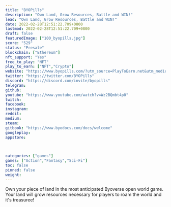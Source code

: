 ```yaml
---
title: "BYOPills"
description: "Own Land, Grow Resources, Battle and WIN!"
lead: "Own Land, Grow Resources, Battle and WIN!"
date: 2022-02-28T12:51:22.709+0800
lastmod: 2022-02-28T12:51:22.709+0800
draft: false
featuredImage: ["100_byopills.jpg"]
score: "529"
status: "Presale"
blockchain: ["Ethereum"]
nft_support: "Yes"
free_to_play: "NFT"
play_to_earn: ["NFT","Crypto"]
website: "https://www.byopills.com/?utm_source=PlayToEarn.net&utm_medium=organic&utm_campaign=gamepage"
twitter: "https://twitter.com/BYOPills"
discord: "https://discord.com/invite/byopills"
telegram: 
github: 
youtube: "https://www.youtube.com/watch?v=Wz2BQmbt4p0"
twitch: 
facebook: 
instagram: 
reddit: 
medium: 
steam: 
gitbook: "https://www.byodocs.com/docs/welcome"
googleplay: 
appstore: 

  
    
categories: ["games"]
games: ["Action","Fantasy","Sci-Fi"]
toc: false
pinned: false
weight: 
---
```

Own your piece of land in the most anticipated Byoverse open world game. Your land will grow resources necessary for players to roam the world and it's treasuree!